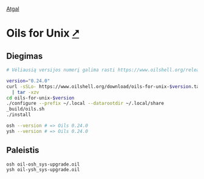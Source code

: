 [Atgal](./readme.md)

# Oils for Unix [&#x2B67;](https://www.oilshell.org/)

## Diegimas

```bash
# Vėliausią versijos numerį galima rasti https://www.oilshell.org/release/latest/

version="0.24.0"
curl -sSLo- https://www.oilshell.org/download/oils-for-unix-$version.tar.gz \
  | tar -xzv
cd oils-for-unix-$version
./configure --prefix ~/.local --datarootdir ~/.local/share
_build/oils.sh
./install

osh --version # => Oils 0.24.0
ysh --version # => Oils 0.24.0
```

## Paleistis

```bash
osh oil-osh_sys-upgrade.oil
ysh oil-ysh_sys-upgrade.oil
```
